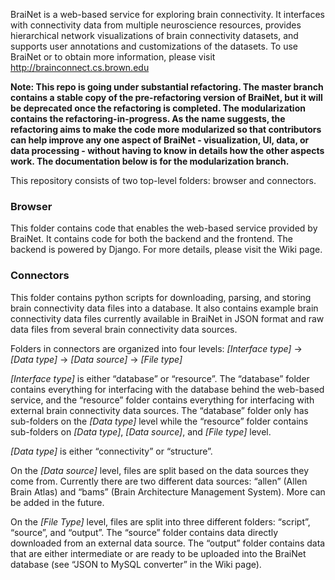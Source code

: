 BraiNet is a web-based service for exploring brain connectivity. It interfaces with connectivity data from multiple neuroscience resources, provides hierarchical network visualizations of brain connectivity datasets, and supports user annotations and customizations of the datasets. To use BraiNet or to obtain more information, please visit http://brainconnect.cs.brown.edu

**Note: This repo is going under substantial refactoring. The master branch contains a stable copy of the pre-refactoring version of BraiNet, but it will be deprecated once the refactoring is completed. The modularization contains the refactoring-in-progress. As the name suggests, the refactoring aims to make the code more modularized so that contributors can help improve any one aspect of BraiNet - visualization, UI, data, or data processing - without having to know in details how the other aspects work. The documentation below is for the modularization branch.**

This repository consists of two top-level folders: browser and connectors.

### Browser
This folder contains code that enables the web-based service provided by BraiNet. It contains code for both the backend and the frontend. The backend is powered by Django. For more details, please visit the Wiki page.

### Connectors
This folder contains python scripts for downloading, parsing, and storing brain connectivity data files into a database. It also contains example brain connectivity data files currently available in BraiNet in JSON format and raw data files from several brain connectivity data sources.

Folders in connectors are organized into four levels:
*[Interface type]* -> *[Data type]* -> *[Data source]* -> *[File type]*

*[Interface type]* is either “database” or “resource”. The “database” folder contains everything for interfacing with the database behind the web-based service, and the “resource” folder contains everything for interfacing with external brain connectivity data sources. The “database” folder only has sub-folders on the *[Data type]* level while the “resource” folder contains sub-folders on *[Data type]*, *[Data source]*, and *[File type]* level.

*[Data type]* is either “connectivity” or “structure”. 

On the *[Data source]* level, files are split based on the data sources they come from. Currently there are two different data sources: “allen” (Allen Brain Atlas) and “bams” (Brain Architecture Management System). More can be added in the future.

On the *[File Type]* level, files are split into three different folders: “script”, “source”, and “output”. The “source” folder contains data directly downloaded from an external data source. The “output” folder contains data that are either intermediate or are ready to be uploaded into the BraiNet database (see “JSON to MySQL converter” in the Wiki page).
